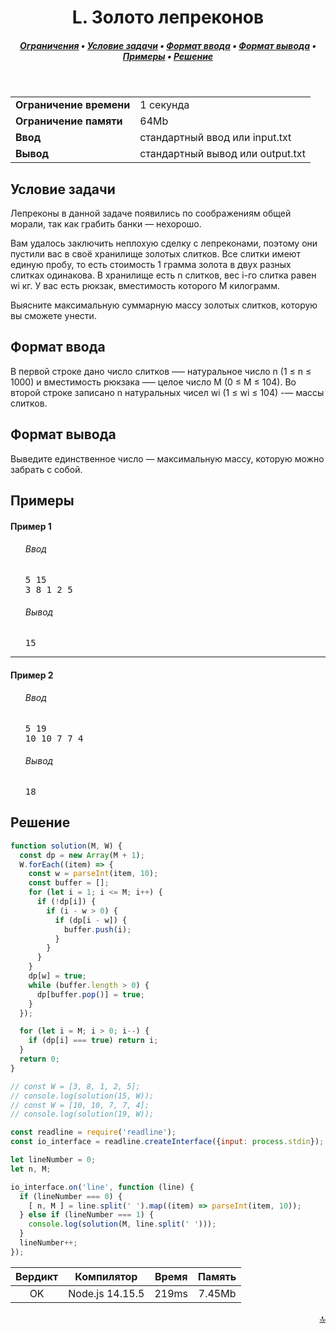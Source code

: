 <h1 align="center">L. Золото лепреконов</h1>

<h5 align="center">
<a href="#limits">Ограничения</a>
•
<a href="#task">Условие задачи</a>
•
<a href="#input">Формат ввода</a>
•
<a href="#output">Формат вывода</a>
•
<a href="#examples">Примеры</a>
•
<a href="#solution">Решение</a>
</h5>

<br>

<table id="limits">
<tbody>
<tr>
<td>
<b>Ограничение времени</b>
</td>
<td>
1 секунда
</td>
</tr>
<tr>
<td>
<b>Ограничение памяти</b>
</td>
<td>
64Mb
</td>
</tr>
<tr>
<td>
<b>Ввод</b>
</td>
<td>
стандартный ввод или input.txt
</td>
</tr>
<tr>
<td>
<b>Вывод</b>
</td>
<td>
стандартный вывод или output.txt
</td>
</tr>
</tbody>
</table>

<h2 id="task">Условие задачи</h2>

Лепреконы в данной задаче появились по соображениям общей морали, так как грабить банки — нехорошо.

Вам удалось заключить неплохую сделку с лепреконами, поэтому они пустили вас в своё хранилище золотых слитков. Все слитки имеют единую пробу, то есть стоимость 1 грамма золота в двух разных слитках одинакова. В хранилище есть n слитков, вес i-го слитка равен wi кг. У вас есть рюкзак, вместимость которого M килограмм.

Выясните максимальную суммарную массу золотых слитков, которую вы сможете унести.

<h2 id="input">Формат ввода</h2>

В первой строке дано число слитков —– натуральное число n (1 ≤ n ≤ 1000) и вместимость рюкзака –— целое число M (0 ≤ M ≤ 104). Во второй строке записано n натуральных чисел wi (1 ≤ wi ≤ 104) -— массы слитков.

<h2 id="output">Формат вывода</h2>

Выведите единственное число — максимальную массу, которую можно забрать с собой.

<h2 id="examples">Примеры</h2>

<h4>Пример 1</h4>
<ul>
<h6>Ввод</h6>
<pre>
5 15
3 8 1 2 5
</pre>

<h6>Вывод</h6>
<pre>
15
</pre>
</ul>

<hr>

<h4>Пример 2</h4>
<ul>
<h6>Ввод</h6>
<pre>
5 19
10 10 7 7 4
</pre>

<h6>Вывод</h6>
<pre>
18
</pre>
</ul>

<h2 id="solution">Решение</h2>

```javascript
function solution(M, W) {
  const dp = new Array(M + 1);
  W.forEach((item) => {
    const w = parseInt(item, 10);
    const buffer = [];
    for (let i = 1; i <= M; i++) {
      if (!dp[i]) {
        if (i - w > 0) {
          if (dp[i - w]) {
            buffer.push(i);
          }
        }
      }
    }
    dp[w] = true;
    while (buffer.length > 0) {
      dp[buffer.pop()] = true;
    }
  });

  for (let i = M; i > 0; i--) {
    if (dp[i] === true) return i;
  }
  return 0;
}

// const W = [3, 8, 1, 2, 5];
// console.log(solution(15, W));
// const W = [10, 10, 7, 7, 4];
// console.log(solution(19, W));

const readline = require('readline');
const io_interface = readline.createInterface({input: process.stdin});

let lineNumber = 0;
let n, M;

io_interface.on('line', function (line) {
  if (lineNumber === 0) {
    [ n, M ] = line.split(' ').map((item) => parseInt(item, 10));
  } else if (lineNumber === 1) {
    console.log(solution(M, line.split(' ')));
  }
  lineNumber++;
});
```
<table>
  <thead>
    <tr>
      <th>Вердикт</th>
      <th>Компилятор</th>
      <th>Время</th>
      <th>Память</th>
    </tr>
  </thead>
  <tbody>
<tr align="center">
<td>OK</td>
<td>Node.js 14.15.5</td>
<td>219ms</td>
<td>7.45Mb</td>
</tr>
  </tbody>
</table>

<p width="100%" align="right"><a href="#">🔝</a></p>